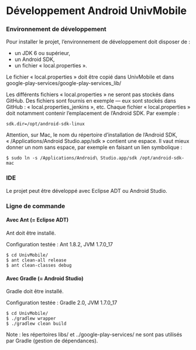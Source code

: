 # Développement Android UnivMobile

### Environnement de développement

Pour installer le projet, l’environnement de développement doit disposer de :

  * un JDK 6 ou supérieur,
  * un Android SDK,
  * un fichier « local.properties ».
  
Le fichier « local.properties » doit être copié dans UnivMobile et dans google-play-services/google-play-services_lib/

Les différents fichiers « local.properties » ne seront pas stockés dans GitHub. Des fichiers sont fournis en exemple — eux sont stockés dans GitHub : « local.properties_jenkins », etc. Chaque fichier « local.properties » doit notamment contenir l’emplacement de l’Android SDK. Par exemple :
  
    sdk.dir=/opt/android-sdk-linux
    
Attention, sur Mac, le nom du répertoire d’installation de l’Android SDK, « /Applications/Android Studio.app/sdk » contient une espace. Il vaut mieux donner un nom sans espace, par exemple en faisant un lien symbolique :

    $ sudo ln -s /Applications/Android\ Studio.app/sdk /opt/android-sdk-mac
    
### IDE

Le projet peut être développé avec Eclipse ADT ou Android Studio.

### Ligne de commande 

#### Avec Ant (= Eclipse ADT)

Ant doit être installé.

Configuration testée : Ant 1.8.2, JVM 1.7.0_17

    $ cd UnivMobile/
    $ ant clean-all release
    $ ant clean-classes debug
    
#### Avec Gradle (= Android Studio)
  
Gradle doit être installé.

Configuration testée : Gradle 2.0, JVM 1.7.0_17

    $ cd UnivMobile/
    $ ./gradlew wrapper
    $ ./gradlew clean build
  
Note : les répertoires libs/ et ../google-play-services/ ne sont pas utilisés par Gradle (gestion de dépendances).

